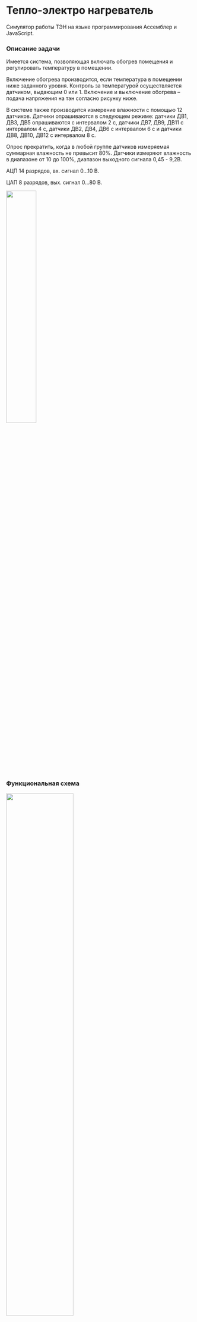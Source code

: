 # Тепло-электро нагреватель

Симулятор работы ТЭН на языке программирования Ассемблер и JavaScript.

### Описание задачи

Имеется система, позволяющая включать обогрев помещения и регулировать температуру в помещении.

Включение обогрева производится, если температура в помещении ниже заданного уровня. Контроль за температурой
осуществляется датчиком, выдающим 0 или 1. Включение и выключение обогрева – подача напряжения на тэн согласно
рисунку ниже.

В системе также производится измерение влажности с помощью 12 датчиков.
Датчики опрашиваются в следующем режиме: датчики ДВ1, ДВ3, ДВ5 опрашиваются с интервалом 2 с,
датчики ДВ7, ДВ9, ДВ11 с интервалом 4 с, датчики ДВ2, ДВ4, ДВ6 с интервалом 6 с и датчики ДВ8, ДВ10, ДВ12 с интервалом 8 с.

Опрос прекратить, когда в любой группе датчиков измеряемая суммарная влажность не превысит 80%.
Датчики измеряют влажность в диапазоне от 10 до 100%, диапазон выходного сигнала 0,45 - 9,2В.

АЦП 14 разрядов, вх. сигнал 0…10 В.

ЦАП 8 разрядов, вых. сигнал 0…80 В.

<img src="https://i.gyazo.com/ba3004fd8f0d5829274e01a81f031bf5.png" width="40%">

### Функциональная схема

<img src="https://i.gyazo.com/18fd13683dd83e6ea648659566509e89.png" width="60%">

### GUI работы ТЭН

[![Image from Gyazo](https://i.gyazo.com/a31fe2615ba8b175e6267e1237406bfa.gif)](https://gyazo.com/a31fe2615ba8b175e6267e1237406bfa)

